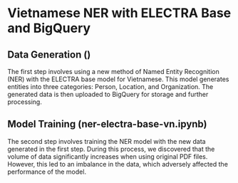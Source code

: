 # Vietnamese NER with ELECTRA Base and BigQuery

## Data Generation ()

The first step involves using a new method of Named Entity Recognition (NER) with the ELECTRA base model for Vietnamese. This model generates entities into three categories: Person, Location, and Organization. The generated data is then uploaded to BigQuery for storage and further processing.

## Model Training (ner-electra-base-vn.ipynb)

The second step involves training the NER model with the new data generated in the first step. During this process, we discovered that the volume of data significantly increases when using original PDF files. However, this led to an imbalance in the data, which adversely affected the performance of the model.
